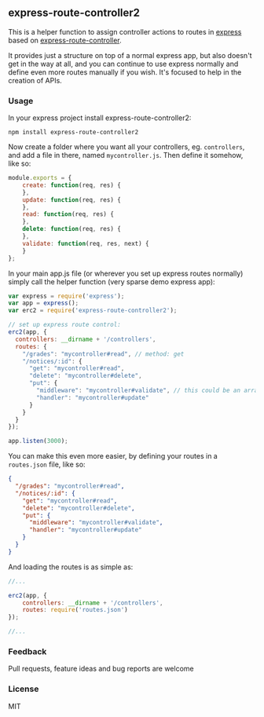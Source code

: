## express-route-controller2

This is a helper function to assign controller actions to routes
in [express](http://expressjs.com/) based on [express-route-controller](https://github.com/arnorhs/express-route-controller).

It provides just a structure on top of a normal express app, but also
doesn't get in the way at all, and you can continue to use express normally and
define even more routes manually if you wish.
It's focused to help in the creation of APIs.

### Usage

In your express project install express-route-controller2:

```
npm install express-route-controller2
```

Now create a folder where you want all your controllers, eg. `controllers`, and add a file in there,
named `mycontroller.js`. Then define it somehow, like so:

```javascript
module.exports = {
    create: function(req, res) {
    },
    update: function(req, res) {
    },
    read: function(req, res) {
    },
    delete: function(req, res) {
    },
    validate: function(req, res, next) {
    }
};
```

In your main app.js file (or wherever you set up express routes normally) simply call the helper
function (very sparse demo express app):

```javascript
var express = require('express');
var app = express();
var erc2 = require('express-route-controller2');

// set up express route control:
erc2(app, {
  controllers: __dirname + '/controllers',
  routes: {
    "/grades": "mycontroller#read", // method: get
    "/notices/:id": { 
      "get": "mycontroller#read",
      "delete": "mycontroller#delete",
      "put": {
        "middleware": "mycontroller#validate", // this could be an array eg: ["mc#1", "mc#2"]
        "handler": "mycontroller#update"
      }
    }
  }
});

app.listen(3000);
```

You can make this even more easier, by defining your routes in a `routes.json` file, like so:
```json
{
  "/grades": "mycontroller#read", 
  "/notices/:id": { 
    "get": "mycontroller#read",
    "delete": "mycontroller#delete",
    "put": {
      "middleware": "mycontroller#validate",
      "handler": "mycontroller#update"
    }
  }
}
```

And loading the routes is as simple as:

```javascript
//...

erc2(app, {
    controllers: __dirname + '/controllers',
    routes: require('routes.json')
});

//...
```

### Feedback

Pull requests, feature ideas and bug reports are welcome

### License

MIT
